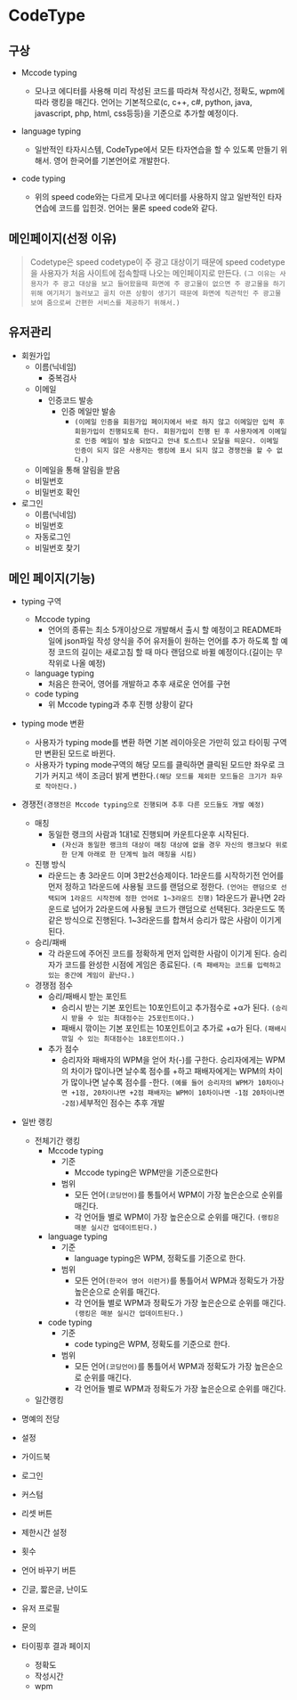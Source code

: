 # CodeType

## 구상
<!-- 사용자가 탭 이름만 보고 무엇인지 알 수 있도록 직관적이게 바꿀 것 -->
- Mccode typing
    - 모나코 에디터를 사용해 미리 작성된 코드를 따라쳐 작성시간, 정확도, wpm에 따라 랭킹을 매긴다. 언어는 기본적으로(c, c++, c#, python, java, javascript, php, html, css등등)을 기준으로 추가할 예정이다.
    
 - language typing
    - 일반적인 타자시스템, CodeType에서 모든 타자연습을 할 수 있도록 만들기 위해서. 영어 한국어를 기본언어로 개발한다.

 - code typing
    - 위의 speed code와는 다르게 모나코 에디터를 사용하지 않고 일반적인 타자연습에 코드를 입힌것. 언어는 물론 speed code와 같다.

## 메인페이지(선정 이유)
> Codetype은 speed codetype이 주 광고 대상이기 때문에 speed codetype을 사용자가 처음 사이트에 접속할때 나오는 메인페이지로 만든다.
`(그 이유는 사용자가 주 광고 대상을 보고 들어왔을때 화면에 주 광고물이 없으면 주 광고물을 하기 위해 여기저기 눌러보고 골치 아픈 상황이 생기기 때문에 화면에 직관적인 주 광고물 보여 줌으로써 간편한 서비스를 제공하기 위해서.)`

## 유저관리
- 회원가입
    - 이름(닉네임)
        - 중복검사
    - 이메일
        - 인증코드 발송 
            - 인증 메일만 발송
                - `(이메일 인증을 회원가입 페이지에서 바로 하지 않고 이메일만 입력 후 회원가입이 진행되도록 한다. 회원가입이 진행 된 후 사용자에게 이메일로 인증 메일이 발송 되었다고 안내 토스트나 모달을 띄운다. 이메일 인증이 되지 않은 사용자는 랭킹에 표시 되지 않고 경쟁전을 할 수 없다.)`
    - 이메일을 통해 알림을 받음
    - 비밀번호
    - 비밀번호 확인
- 로그인
  - 이름(닉네임)
  - 비밀번호
  - 자동로그인 
  - 비밀번호 찾기

## 메인 페이지(기능)
- typing 구역
    - Mccode typing
        - 언어의 종류는 최소 5개이상으로 개발해서 출시 할 예정이고 README파일에 json파일 작성 양식을 주어 유저들이 원하는 언어를 추가 하도록 할 예정
        코드의 길이는 새로고침 할 때 마다 랜덤으로 바뀔 예정이다.(길이는 무작위로 나올 예정)
    - language typing
        - 처음은 한국어, 영어를 개발하고 추후 새로운 언어를 구현
    - code typing
        - 위 Mccode typing과 추후 진행 상황이 같다
- typing mode 변환
    - 사용자가 typing mode를 변환 하면 기본 레이아웃은 가만히 있고 타이핑 구역만 변환된 모드로 바뀐다.
    - 사용자가 typing mode구역의 해당 모드를 클릭하면 클릭된 모드만 좌우로 크기가 커지고 색이 조금더 밝게 변한다.`(해당 모드를 제외한 모드들은 크기가 좌우로 작아진다.)`

- 경쟁전`(경쟁전은 Mccode typing으로 진행되며 추후 다른 모드들도 개발 예정)`
    - 매칭
         - 동일한 랭크의 사람과 1대1로 진행되며 카운트다운후 시작된다.
            - `(자신과 동일한 랭크의 대상이 매칭 대상에 없을 경우 자신의 랭크보다 위로 한 단계 아래로 한 단계씩 늘려 매칭을 시킴)`
    - 진행 방식
        - 라운드는 총 3라운드 이며 3판2선승제이다.
        1라운드를 시작하기전 언어를 먼저 정하고 1라운드에 사용될 코드를 랜덤으로 정한다.
        `(언어는 랜덤으로 선택되며 1라운드 시작전에 정한 언어로 1~3라운드 진행)`
        1라운드가 끝나면 2라운드로 넘어가 2라운드에 사용될 코드가 랜덤으로 선택된다.
        3라운드도 똑같은 방식으로 진행된다.
        1~3라운드를 합쳐서 승리가 많은 사람이 이기게 된다.
    - 승리/패배
        - 각 라운드에 주어진 코드를 정확하게 먼저 입력한 사람이 이기게 된다.
        승리자가 코드를 완성한 시점에 게임은 종료된다.
        `(즉 패배자는 코드를 입력하고 있는 중간에 게임이 끝난다.)`
    - 경쟁점 점수
        - 승리/패배시 받는 포인트
            - 승리시 받는 기본 포인트는 10포인트이고 추가점수로 +α가 된다.
            `(승리시 받을 수 있는 최대점수는 25포인트이다.)`
            - 패배시 깎이는 기본 포인트는 10포인트이고 추가로 +α가 된다.
            `(패배시 깎일 수 있는 최대점수는 18포인트이다.)`
        - 추가 점수
            - 승리자와 패배자의 WPM을 얻어 차(-)를 구한다.
            승리자에게는 WPM의 차이가 많이나면 날수록 점수를 +하고
            패배자에게는 WPM의 차이가 많이나면 날수록 점수를 -한다.
            `(예를 들어 승리자의 WPM가 10차이나면 +1점, 20차이나면 +2점 패배자는 WPM이 10차이나면 -1점 20차이나면 -2점)`세부적인 점수는 추후 개발

- 일반 랭킹
    - 전체기간 랭킹
        - Mccode typing
            - 기준
                - Mccode typing은 WPM만을 기준으로한다
            - 범위
                - 모든 언어`(코딩언어)`를 통틀어서 WPM이 가장 높은순으로 순위를 매긴다.
                - 각 언어들 별로 WPM이 가장 높은순으로 순위를 매긴다.
                `(랭킹은 매분 실시간 업데이트된다.)`
        - language typing
            - 기준
                - language typing은 WPM, 정확도를 기준으로 한다.
            - 범위
                - 모든 언어`(한국어 영어 이런거)`를 통틀어서 WPM과 정확도가 가장 높은순으로 순위를 매긴다.
                - 각 언어들 별로 WPM과 정확도가 가장 높은순으로 순위를 매긴다.
                `(랭킹은 매분 실시간 업데이트된다.)`
        - code typing
            - 기준
                - code typing은 WPM, 정확도를 기준으로 한다.
            - 범위
                - 모든 언어`(코딩언어)`를 통틀어서 WPM과 정확도가 가장 높은순으로 순위를 매긴다.
                - 각 언어들 별로 WPM과 정확도가 가장 높은순으로 순위를 매긴다.
    - 일간랭킹
- 명예의 전당
- 설정
- 가이드북 <!-- 설명이 있으면 그건 망한 페이지다. -->
- 로그인
- 커스텀
- 리셋 버튼
- 제한시간 설정
- 횟수  
- 언어 바꾸기 버튼
- 긴글, 짧은글, 난이도
- 유저 프로필
- 문의
- 타이핑후 결과 페이지
    - 정확도
    - 작성시간
    - wpm
